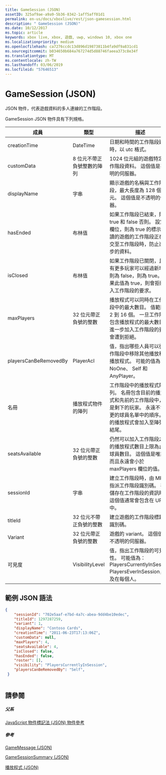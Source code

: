 ```yaml
---
title: GameSession (JSON)
assetID: 325af9ae-a9a9-5b36-8342-1aff5aff01d1
permalink: en-us/docs/xboxlive/rest/json-gamesession.html
description: " GameSession (JSON)"
ms.date: 10/12/2017
ms.topic: article
keywords: xbox live, xbox, 遊戲, uwp, windows 10, xbox one
ms.localizationpriority: medium
ms.openlocfilehash: ca7276ccdc13d896d19873811b4fa9df9a831cd1
ms.sourcegitcommit: b034650b684a767274d5d88746faeea373c8e34f
ms.translationtype: MT
ms.contentlocale: zh-TW
ms.lasthandoff: 03/06/2019
ms.locfileid: "57646513"
---
```

# <a name="gamesession-json"></a>GameSession (JSON)
JSON 物件，代表遊戲資料的多人連線的工作階段。 
<a id="ID4ER"></a>

  
 
GameSession JSON 物件具有下列規格。
 
| 成員| 類型| 描述| 
| --- | --- | --- | 
| creationTime| DateTime| 日期和時間的工作階段建立時，以 utc 格式。 | 
| customData| 8 位元不帶正負號整數的陣列| 1024 位元組的遊戲特定工作階段資料。 這個值是不透明的伺服器。 | 
| displayName| 字串| 顯示遊戲的名稱與工作階段，最大長度為 128 個字元。 這個值是不透明的伺服器。 | 
| hasEnded| 布林值| 如果工作階段已結束，則為 true 和 false 否則。 設定此欄位，則為 true 的標示為唯讀的遊戲的工作階段正在提交至工作階段時，防止進一步的資料。 | 
| isClosed| 布林值| 如果工作階段已關閉，且沒有更多玩家可以經過新增，則為 false，則為 true。 如果此值為 true，則會拒絕加入工作階段的要求。 | 
| maxPlayers| 32 位元帶正負號的整數| 播放程式可以同時在工作階段中的最大數目。 值範圍是 2 到 16 個。 一旦工作階段包含播放程式的最大數目，進一步加入工作階段的要求會遭到拒絕。 | 
| playersCanBeRemovedBy| PlayerAcl| 值，指出哪些人員可以從工作階段中移除其他播放程式播放程式。 可能的值為 NoOne、 Self 和 AnyPlayer。 | 
| 名冊| 播放程式物件的陣列| 工作階段中的播放程式陣列。 名冊包含目前的播放程式和先前的工作階段中，但是剩下的玩家。 永遠不會變更的球員名單中的順序。 新的播放程式會加入至陣列的結尾。 | 
| seatsAvailable| 32 位元帶正負號的整數| 仍然可以加入工作階段之前的播放程式數目上限為止的球員數目。 這個值是唯讀的而且永遠會小於 maxPlayers 欄位的值。 | 
| sessionId| 字串| 建立工作階段時，由 MPSD 指派工作階段識別碼。 存取儲存在工作階段的資訊時，這個值通常會包含在 URI 中。| 
| titleId| 32 位元不帶正負號的整數| 建立遊戲的工作階段標題的識別碼。| 
| Variant| 32 位元帶正負號的整數| 遊戲的 variant。 這個值是不透明的伺服器。| 
| 可見度| VisibilityLevel| 值，指出工作階段的可見性。 可能值為：PlayersCurrentlyInSession PlayersEverInSession，以及在每個人。| 
  
<a id="ID4EEF"></a>

 
## <a name="sample-json-syntax"></a>範例 JSON 語法
 

```json
{
    "sessionId": "702e5aaf-e7bd-4a7c-abea-9dd4be10edec",
    "titleId": 1297287259,
    "variant": 1,
    "displayName": "Contoso Cards",
    "creationTime": "2011-06-23T17:13:06Z",
    "customData": null,
    "maxPlayers": 4,
    "seatsAvailable": 4,
    "isClosed": false,
    "hasEnded": false,
    "roster": [],
    "visibility": "PlayersCurrentlyInSession",
    "playersCanBeRemovedBy": "Self",
 }
    
```

  
<a id="ID4ENF"></a>

 
## <a name="see-also"></a>請參閱
 
<a id="ID4EPF"></a>

 
##### <a name="parent"></a>父系 

[JavaScript 物件標記法 (JSON) 物件參考](atoc-xboxlivews-reference-json.md)

  
<a id="ID4EZF"></a>

 
##### <a name="reference"></a>參考 

[GameMessage (JSON)](json-gamemessage.md)

 [GameSessionSummary (JSON)](json-gamesessionsummary.md)

 [播放程式 (JSON)](json-player.md)

   